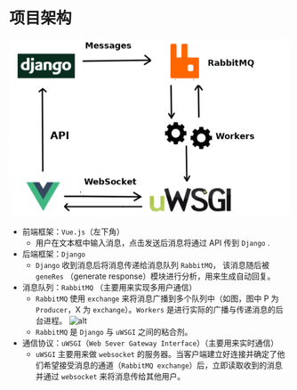 # 项目架构
![alt Overview](./fig1.png "图一")
* 前端框架：`Vue.js`（左下角）
  * 用户在文本框中输入消息，点击发送后消息将通过 API 传到 `Django` .
* 后端框架：`Django`
  * `Django` 收到消息后将消息传递给消息队列 `RabbitMQ`， 该消息随后被`geneRes` （generate response）模块进行分析，用来生成自动回复。
* 消息队列：`RabbitMQ` （主要用来实现多用户通信）
  * `RabbitMQ` 使用 `exchange` 来将消息广播到多个队列中（如图，图中 P 为 `Producer`，X 为 `exchange`）。`Workers` 是进行实际的广播与传递消息的后台进程。
  ![alt](https://www.rabbitmq.com/img/tutorials/exchanges.png)
  * `RabbitMQ` 是 `Django` 与 `uWSGI` 之间的粘合剂。
* 通信协议：`uWSGI`（`Web Sever Gateway Interface`）（主要用来实时通信）
  * `uWSGI` 主要用来做 `websocket` 的服务器。当客户端建立好连接并确定了他们希望接受消息的通道（`RabbitMQ exchange`）后，立即读取收到的消息并通过 `websocket` 来将消息传给其他用户。